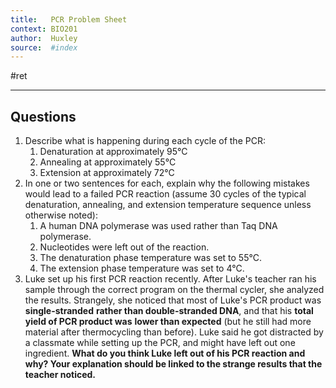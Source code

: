 ```yaml
---
title:   PCR Problem Sheet
context: BIO201
author:  Huxley
source:  #index
---
```


#ret 

---

## Questions 

1.  Describe what is happening during each cycle of the PCR:
    1.  Denaturation at approximately 95°C
    2.  Annealing at approximately 55°C
    3.  Extension at approximately 72°C
2.  In one or two sentences for each, explain why the following mistakes would lead to a failed PCR reaction (assume 30 cycles of the typical denaturation, annealing, and extension temperature sequence unless otherwise noted):
    1.   A human DNA polymerase was used rather than Taq DNA polymerase.
    2.  Nucleotides were left out of the reaction.
    3.  The denaturation phase temperature was set to 55°C.
    4.  The extension phase temperature was set to 4°C.
3.  Luke set up his first PCR reaction recently. After Luke's teacher ran his sample through the correct program on the thermal cycler, she analyzed the results. Strangely, she noticed that most of Luke's PCR product was **single-stranded** **rather than double-stranded DNA**, and that his **total yield of PCR product was** **lower than expected** (but he still had more material after thermocycling than before). Luke said he got distracted by a classmate while setting up the PCR, and might have left out one ingredient. **What do you think Luke left out of his PCR reaction and why? Your explanation should be linked to the strange results that the teacher noticed.**






